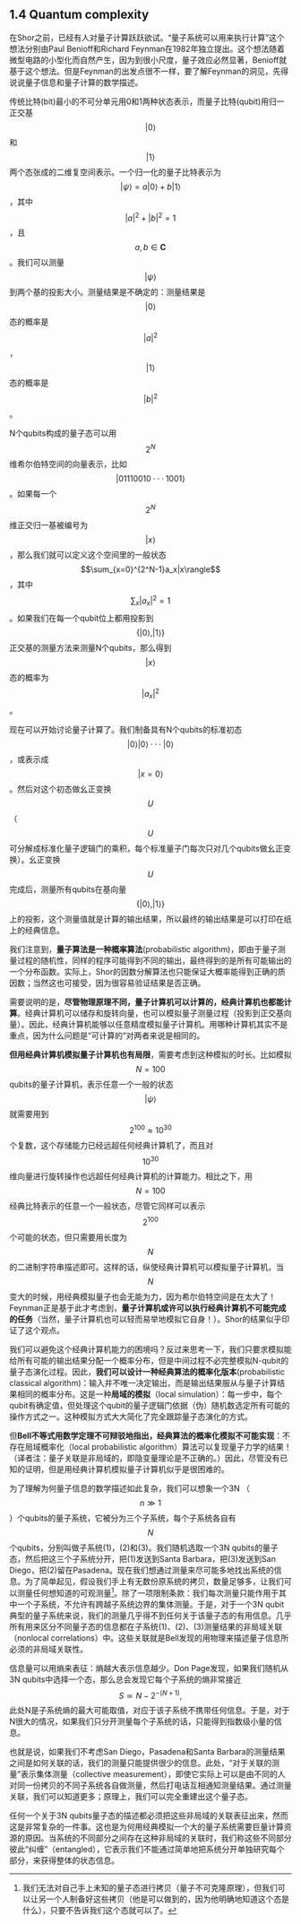 ## 1.4 Quantum complexity

在Shor之前，已经有人对量子计算跃跃欲试。“量子系统可以用来执行计算”这个想法分别由Paul Benioff和Richard Feynman在1982年独立提出。这个想法随着微型电路的小型化而自然产生，因为到很小尺度，量子效应必然显著，Benioff就基于这个想法。但是Feynman的出发点很不一样，要了解Feynman的洞见，先得说说量子信息和量子计算的数学描述。

传统比特(bit)最小的不可分单元用0和1两种状态表示，而量子比特(qubit)用归一正交基$$|0\rangle$$ 和$$|1\rangle$$两个态张成的二维复空间表示。一个归一化的量子比特表示为$$|\psi\rangle=a|0\rangle	+b|1\rangle$$，其中$$|a|^2+|b|^2=1$$，且$$a,b\in\mathbf{C}$$。我们可以测量$$|\psi\rangle$$到两个基的投影大小。测量结果是不确定的：测量结果是$$|0\rangle$$态的概率是$$|a|^2$$，$$|1\rangle$$态的概率是$$|b|^2$$。

N个qubits构成的量子态可以用$$2^N$$维希尔伯特空间的向量表示，比如$$|01110010 · · ·1001\rangle$$。如果每一个$$2^N$$维正交归一基被编号为$$|x\rangle$$，那么我们就可以定义这个空间里的一般状态$$\sum_{x=0}^{2^N-1}a_x|x\rangle$$，其中$$\sum_x|a_x|^2=1$$。如果我们在每一个qubit位上都用投影到$$\{|0\rangle,|1\rangle\}$$正交基的测量方法来测量N个qubits，那么得到$$|x\rangle$$态的概率为$$|a_x|^2$$。

现在可以开始讨论量子计算了。我们制备具有N个qubits的标准初态$$|0\rangle|0\rangle · · · |0\rangle$$，或表示成$$|x=0\rangle$$。然后对这个初态做幺正变换$$U$$（$$U$$可分解成标准化量子逻辑门的乘积，每个标准量子门每次只对几个qubits做幺正变换）。幺正变换$$U$$完成后，测量所有qubits在基向量$$\{|0\rangle,|1\rangle\}$$上的投影，这个测量值就是计算的输出结果，所以最终的输出结果是可以打印在纸上的经典信息。

我们注意到，**量子算法是一种概率算法**(probabilistic algorithm)，即由于量子测量过程的随机性，同样的程序可能得到不同的输出，最终得到的是所有可能输出的一个分布函数。实际上，Shor的因数分解算法也只能保证大概率能得到正确的质因数；当然这也可接受，因为很容易验证结果是否正确。

需要说明的是，**尽管物理原理不同，量子计算机可以计算的，经典计算机也都能计算**。经典计算机可以储存和旋转向量，也可以模拟量子测量过程（投影到正交基向量）。因此，经典计算机能够以任意精度模拟量子计算机。用哪种计算机其实不是重点，因为什么问题是“可计算的”对两者来说是相同的。

**但用经典计算机模拟量子计算机也有局限**，需要考虑到这种模拟的时长。比如模拟$$N=100$$qubits的量子计算机，表示任意一个一般的状态$$|\psi\rangle$$就需要用到$$2^{100}\approx10^{30}$$个复数，这个存储能力已经远超任何经典计算机了，而且对$$10^{30}$$维向量进行旋转操作也远超任何经典计算机的计算能力。相比之下，用$$N=100$$经典比特表示的任意一个一般状态，尽管它同样可以表示$$2^{100}$$个可能的状态，但只需要用长度为$$N$$的二进制字符串描述即可。这样的话，纵使经典计算机可以模拟量子计算机，当$$N$$变大的时候，用经典模拟量子也会无能为力，因为希尔伯特空间是在太大了！Feynman正是基于此才考虑到，**量子计算机或许可以执行经典计算机不可能完成的任务**（当然，量子计算机也可以轻而易举地模拟它自身！）。Shor的结果似乎印证了这个观点。

我们可以避免这个经典计算机能力的困境吗？反过来思考一下，我们只要求模拟能给所有可能的输出结果分配一个概率分布，但是中间过程不必完整模拟N-qubit的量子态演化过程。因此，**我们可以设计一种经典算法的概率化版本**(probabilistic classical algorithm)：输入并不唯一决定输出，而是输出结果服从与量子计算结果相同的概率分布。这是一种**局域的模拟**（local simulation）：每一步中，每个qubit有确定值，但处理这个qubit的量子逻辑门依据（伪）随机数选定所有可能的操作方式之一。这种模拟方式大大简化了完全跟踪量子态演化的方式。

但**Bell不等式用数学定理不可辩驳地指出，经典算法的概率化模拟不可能实现**：不存在局域概率化（local probabilistic algorithm）算法可以复现量子力学的结果！（译者注：量子关联是非局域的，即隐变量理论是不正确的。）因此，尽管没有已知的证明，但是用经典计算机模拟量子计算机似乎是很困难的。

为了理解为何量子信息的数学描述如此复杂，我们可以想象一个3N （$$n\gg1$$）个qubits的量子系统，它被分为三个子系统，每个子系统各自有$$N$$个qubits，分别叫做子系统(1)，(2)和(3)。我们随机选取一个3N qubits的量子态，然后把这三个子系统分开，把(1)发送到Santa Barbara，把(3)发送到San Diego，把(2)留在Pasadena。现在我们想通过测量来尽可能多地找出系统的信息。为了简单起见，假设我们手上有无数份原系统的拷贝，数量足够多，让我们可以测量任何想知道的可观测量[^注]。除了一项限制条款：我们每次测量只能作用于其中一个子系统，不允许有跨越子系统边界的集体测量。于是，对于一个3N qubit典型的量子系统来说，我们的测量几乎得不到任何关于该量子态的有用信息。几乎所有用来区分不同量子态的信息都在子系统(1)、(2)、(3)测量结果的非局域关联（nonlocal correlations）中。这些关联就是Bell发现的用物理来描述量子信息所必须的非局域关联性。

信息量可以用熵来表征：熵越大表示信息越少。Don Page发现，如果我们随机从3N qubits中选择一个态，那么总会发现它每个子系统的熵非常接近
$$
S\simeq N-2^{-(N+1)},
$$
此处N是子系统熵的最大可能取值，对应于该子系统不携带任何信息。于是，对于N很大的情况，如果我们只分开测量每个子系统的话，只能得到指数级小量的信息。

也就是说，如果我们不考虑San Diego，Pasadena和Santa Barbara的测量结果之间是如何关联的话，我们的测量只能提供很少的信息。此处，“对于关联的测量”表示集体测量（collective measurement），即使它实际上可以是由不同的人对同一份拷贝的不同子系统各自做测量，然后打电话互相通知测量结果。通过测量关联，我们可以知道更多；原理上，我们可以完全重建出这个量子态。

任何一个关于3N qubits量子态的描述都必须把这些非局域的关联表征出来，然而这是非常复杂的一件事。这也是为何用经典模拟一个大的量子系统需要巨量计算资源的原因。当系统的不同部分之间存在这种非局域的关联时，我们称这些不同部分彼此“纠缠”（entangled），它表示我们不能通过简单地把系统分开单独研究每个部分，来获得整体的状态信息。





[^注]: 我们无法对自己手上未知的量子态进行拷贝（量子不可克隆原理），但我们可以让另一个人制备好这些拷贝（他是可以做到的，因为他明确地知道这个态是什么），只要不告诉我们这个态就可以了。